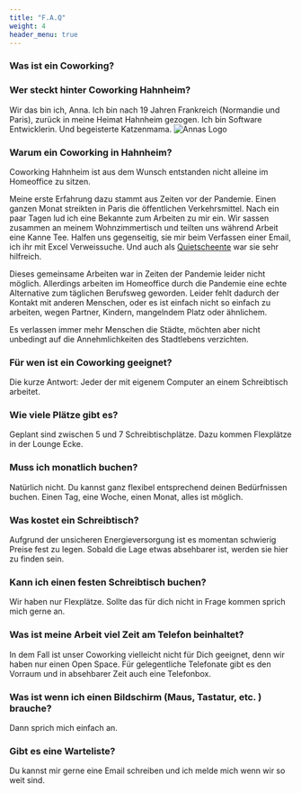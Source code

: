 ```yaml
---
title: "F.A.Q"
weight: 4
header_menu: true
---
```

### Was ist ein Coworking?



### Wer steckt hinter Coworking Hahnheim? 

Wir das bin ich, Anna. Ich bin nach 19 Jahren Frankreich (Normandie und Paris), zurück in meine Heimat Hahnheim gezogen. 
Ich bin Software Entwicklerin. Und begeisterte Katzenmama. 
![Annas Logo](images/logo/transparentNoir250px.png)


### Warum ein Coworking in Hahnheim?

Coworking Hahnheim ist aus dem Wunsch entstanden nicht alleine im Homeoffice zu sitzen.

Meine erste Erfahrung dazu stammt aus Zeiten vor der Pandemie.
Einen ganzen Monat streikten in Paris die öffentlichen Verkehrsmittel.
Nach ein paar Tagen lud ich eine Bekannte zum Arbeiten zu mir ein.
Wir sassen zusammen an meinem Wohnzimmertisch und teilten uns während Arbeit eine Kanne Tee.
Halfen uns gegenseitig, sie mir beim Verfassen einer Email, ich ihr mit Excel Verweissuche.
Und auch als  [Quietscheente](https://de.wikipedia.org/wiki/Quietscheentchen-Debugging)
war sie sehr hilfreich.

Dieses gemeinsame Arbeiten war in Zeiten der Pandemie leider nicht möglich. Allerdings arbeiten im Homeoffice durch die
Pandemie eine echte Alternative zum täglichen Berufsweg geworden.
Leider fehlt dadurch der Kontakt mit anderen Menschen, oder es ist einfach nicht so einfach zu arbeiten,
wegen Partner, Kindern, mangelndem Platz oder ähnlichem.

Es verlassen immer mehr Menschen die Städte, möchten aber nicht unbedingt auf die Annehmlichkeiten des Stadtlebens verzichten.
   

### Für wen ist ein Coworking geeignet?

Die kurze Antwort: Jeder der mit eigenem Computer an einem Schreibtisch arbeitet. 

### Wie viele Plätze gibt es?

Geplant sind zwischen 5 und 7 Schreibtischplätze. Dazu kommen Flexplätze in der Lounge Ecke. 

### Muss ich monatlich buchen? 

Natürlich nicht. Du kannst ganz flexibel entsprechend deinen Bedürfnissen buchen. Einen Tag, eine Woche, einen Monat, alles ist möglich. 

### Was kostet ein Schreibtisch?

Aufgrund der unsicheren Energieversorgung ist es momentan schwierig Preise fest zu legen.
Sobald die Lage etwas absehbarer ist, werden sie hier zu finden sein.

### Kann ich einen festen Schreibtisch buchen? 

Wir haben nur Flexplätze. 
Sollte das für dich nicht in Frage kommen sprich mich gerne an.


### Was ist meine Arbeit viel Zeit am Telefon beinhaltet?  

In dem Fall ist unser Coworking vielleicht nicht für Dich geeignet, denn wir haben nur einen Open Space. Für gelegentliche
Telefonate gibt es den Vorraum und in absehbarer Zeit auch eine Telefonbox. 


### Was ist wenn ich einen Bildschirm (Maus, Tastatur, etc. ) brauche?  
Dann sprich mich einfach an. 


### Gibt es eine Warteliste?  

Du kannst mir gerne eine Email schreiben und ich melde mich wenn wir so weit sind. 
